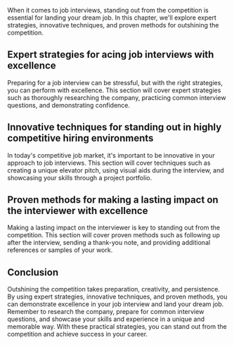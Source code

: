 
When it comes to job interviews, standing out from the competition is essential for landing your dream job. In this chapter, we'll explore expert strategies, innovative techniques, and proven methods for outshining the competition.

Expert strategies for acing job interviews with excellence
----------------------------------------------------------

Preparing for a job interview can be stressful, but with the right strategies, you can perform with excellence. This section will cover expert strategies such as thoroughly researching the company, practicing common interview questions, and demonstrating confidence.

Innovative techniques for standing out in highly competitive hiring environments
--------------------------------------------------------------------------------

In today's competitive job market, it's important to be innovative in your approach to job interviews. This section will cover techniques such as creating a unique elevator pitch, using visual aids during the interview, and showcasing your skills through a project portfolio.

Proven methods for making a lasting impact on the interviewer with excellence
-----------------------------------------------------------------------------

Making a lasting impact on the interviewer is key to standing out from the competition. This section will cover proven methods such as following up after the interview, sending a thank-you note, and providing additional references or samples of your work.

Conclusion
----------

Outshining the competition takes preparation, creativity, and persistence. By using expert strategies, innovative techniques, and proven methods, you can demonstrate excellence in your job interview and land your dream job. Remember to research the company, prepare for common interview questions, and showcase your skills and experience in a unique and memorable way. With these practical strategies, you can stand out from the competition and achieve success in your career.
